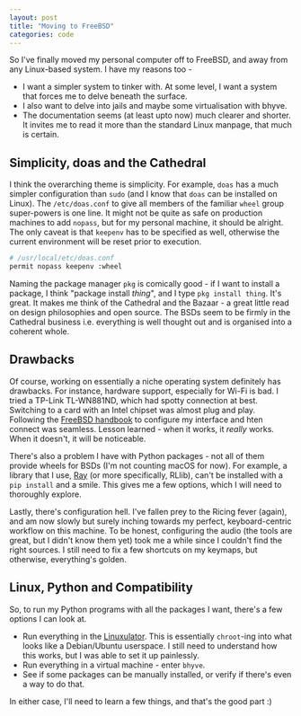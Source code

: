 ```yaml
---
layout: post
title: "Moving to FreeBSD"
categories: code
---
```


So I've finally moved my personal computer off to FreeBSD, and away from any Linux-based system. I have my reasons too -

- I want a simpler system to tinker with. At some level, I want a system that forces me to delve beneath the surface. 
- I also want to delve into jails and maybe some virtualisation with bhyve.
- The documentation seems (at least upto now) much clearer and shorter. It invites me to read it more than the standard Linux manpage, that much is certain.

## Simplicity, doas and the Cathedral

I think the overarching theme is simplicity. For example, `doas` has a much simpler configuration than `sudo` (and I know that `doas` can be installed on Linux). The `/etc/doas.conf` to give all members of the familiar `wheel` group super-powers is one line. It might not be quite as safe on production machines to add `nopass`, but for my personal machine, it should be alright. The only caveat is that `keepenv` has to be specified as well, otherwise the current environment will be reset prior to execution.

```bash
# /usr/local/etc/doas.conf
permit nopass keepenv :wheel
```

Naming the package manager `pkg` is comically good - if I want to install a package, I think "package install _thing_", and I type `pkg install thing`. It's great. It makes me think of the Cathedral and the Bazaar - a great little read on design philosophies and open source. The BSDs seem to be firmly in the Cathedral business i.e. everything is well thought out and is organised into a coherent whole.


## Drawbacks

Of course, working on essentially a niche operating system definitely has drawbacks. For instance, hardware support, especially for Wi-Fi is bad. I tried a TP-Link TL-WN881ND, which had spotty connection at best. Switching to a card with an Intel chipset was almost plug and play. Following the [FreeBSD handbook](https://docs.freebsd.org/en/books/handbook/network/) to configure my interface and hten connect was seamless. Lesson learned - when it works, it _really_ works. When it doesn't, it will be noticeable.

There's also a problem I have with Python packages - not all of them provide wheels for BSDs (I'm not counting macOS for now). For example, a library that I use, [Ray](https://github.com/ray-project/ray/tree/master) (or more specifically, RLlib), can't be installed with a `pip install` and a smile. This gives me a few options, which I will need to thoroughly explore.

Lastly, there's configuration hell. I've fallen prey to the Ricing fever (again), and am now slowly but surely inching towards my perfect, keyboard-centric workflow on this machine. To be honest, configuring the audio (the tools are great, but I didn't know them yet) took me a while since I couldn't find the right sources. I still need to fix a few shortcuts on my keymaps, but otherwise, everything's golden.

## Linux, Python and Compatibility

So, to run my Python programs with all the packages I want, there's a few options I can look at.

- Run everything in the [Linuxulator](https://wiki.freebsd.org/Linuxulator#Linuxulator_.28Linux_Emulation.29). This is essentially `chroot`-ing into what looks like a Debian/Ubuntu userspace. I still need to understand how this works, but I was able to set it up painlessly.
- Run everything in a virtual machine - enter `bhyve`.
- See if some packages can be manually installed, or verify if there's even a way to do that.

In either case, I'll need to learn a few things, and that's the good part :)
